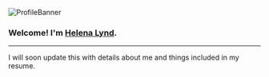 
![ProfileBanner](https://user-images.githubusercontent.com/114961330/193895174-0d110c3b-b386-47ae-92b0-8d5303072f8d.png)

### Welcome! I'm [Helena Lynd](https://www.linkedin.com/in/helena-lynd).<br>

-------------------------------------------------

I will soon update this with details about me and things included in my resume.
